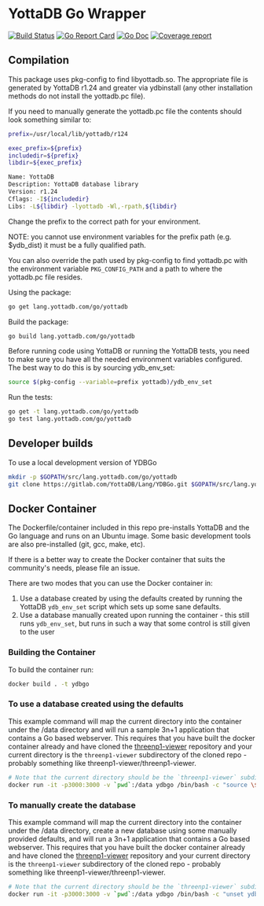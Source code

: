 # YottaDB Go Wrapper

[![Build Status](https://gitlab.com/YottaDB/Lang/YDBGo/badges/master/build.svg)](https://gitlab.com/YottaDB/Lang/YDBGo/commits/master)
[![Go Report Card](https://goreportcard.com/badge/gitlab.com/YottaDB/Lang/YDBGo?style=flat-square)](https://goreportcard.com/report/gitlab.com/YottaDB/Lang/YDBGo)
[![Go Doc](https://img.shields.io/badge/godoc-reference-blue.svg?style=flat-square)](http://godoc.org/gitlab.com/YottaDB/Lang/YDBGo)
[![Coverage report](https://gitlab.com/YottaDB/Lang/YDBGo/badges/master/coverage.svg?job=coverage)](https://gitlab.com/YottaDB/Lang/YDBGo/-/jobs)

## Compilation

This package uses pkg-config to find libyottadb.so. The appropriate file is generated by YottaDB r1.24 and greater via ydbinstall (any other installation methods do not install the yottadb.pc file).

If you need to manually generate the yottadb.pc file the contents should look something similar to:

```sh
prefix=/usr/local/lib/yottadb/r124

exec_prefix=${prefix}
includedir=${prefix}
libdir=${exec_prefix}

Name: YottaDB
Description: YottaDB database library
Version: r1.24
Cflags: -I${includedir}
Libs: -L${libdir} -lyottadb -Wl,-rpath,${libdir}
```

Change the prefix to the correct path for your environment.

NOTE: you cannot use environment variables for the prefix path (e.g. $ydb_dist) it must be a fully qualified path.

You can also override the path used by pkg-config to find yottadb.pc with the environment variable `PKG_CONFIG_PATH` and a path to where the yottadb.pc file resides.

Using the package:

```sh
go get lang.yottadb.com/go/yottadb
```

Build the package:

```sh
go build lang.yottadb.com/go/yottadb
```

Before running code using YottaDB or running the YottaDB tests, you need to make sure you have all the needed environment variables configured.
The best way to do this is by sourcing ydb_env_set:

```sh
source $(pkg-config --variable=prefix yottadb)/ydb_env_set
```

Run the tests:

```sh
go get -t lang.yottadb.com/go/yottadb
go test lang.yottadb.com/go/yottadb
```

## Developer builds

To use a local development version of YDBGo

```sh
mkdir -p $GOPATH/src/lang.yottadb.com/go/yottadb
git clone https://gitlab.com/YottaDB/Lang/YDBGo.git $GOPATH/src/lang.yottadb.com/go/yottadb
```

## Docker Container

The Dockerfile/container included in this repo pre-installs YottaDB and the Go language and runs on an Ubuntu image. Some basic development tools are also pre-installed (git, gcc, make, etc).

If there is a better way to create the Docker container that suits the community's needs, please file an issue.

There are two modes that you can use the Docker container in:

1. Use a database created by using the defaults created by running the YottaDB `ydb_env_set` script which sets up some sane defaults.
2. Use a database manually created upon running the container - this still runs `ydb_env_set`, but runs in such a way that some control is still given to the user

### Building the Container

To build the container run:

```sh
docker build . -t ydbgo
```

### To use a database created using the defaults

This example command will map the current directory into the container under the /data directory and will run a sample 3n+1 application that contains a Go based webserver. This requires that you have built the docker container already and have cloned the [threenp1-viewer](https://gitlab.com/YottaDB/Demo/threenp1-viewer) repository and your current directory is the `threenp1-viewer` subdirectory of the cloned repo - probably something like threenp1-viewer/threenp1-viewer.

```sh
# Note that the current directory should be the `threenp1-viewer` subdirectory of the cloned repo before running the below command - probably something like threenp1-viewer/threenp1-viewer
docker run -it -p3000:3000 -v `pwd`:/data ydbgo /bin/bash -c "source \$ydb_dist/ydb_env_set && go get -d . && go build && echo 'Type a number then press <ENTER> twice' && \$ydb_dist/mumps -r simpleapithreen1f && echo 'Open a web browser to http://localhost:3000/static' && sleep 2 && ./data"
```

### To manually create the database

This example command will map the current directory into the container under the /data directory, create a new database using some manually provided defaults, and will run a 3n+1 application that contains a Go based webserver. This requires that you have built the docker container already and have cloned the [threenp1-viewer](https://gitlab.com/YottaDB/Demo/threenp1-viewer) repository and your current directory is the `threenp1-viewer` subdirectory of the cloned repo - probably something like threenp1-viewer/threenp1-viewer.

```sh
# Note that the current directory should be the `threenp1-viewer` subdirectory of the cloned repo before running the below command - probably something like threenp1-viewer/threenp1-viewer
docker run -it -p3000:3000 -v `pwd`:/data ydbgo /bin/bash -c "unset ydb_routines && source \$ydb_dist/ydb_env_set && echo change -s DEFAULT -FILE=/data/mumps.dat | /opt/yottadb/current/mumps -run ^GDE && \$ydb_dist/mupip create && go get -d . && go build && echo 'Type a number then press <ENTER> twice' && \$ydb_dist/mumps -r simpleapithreen1f && echo 'Open a web browser to http://localhost:3000/static' && sleep 2 && ./data"
```
